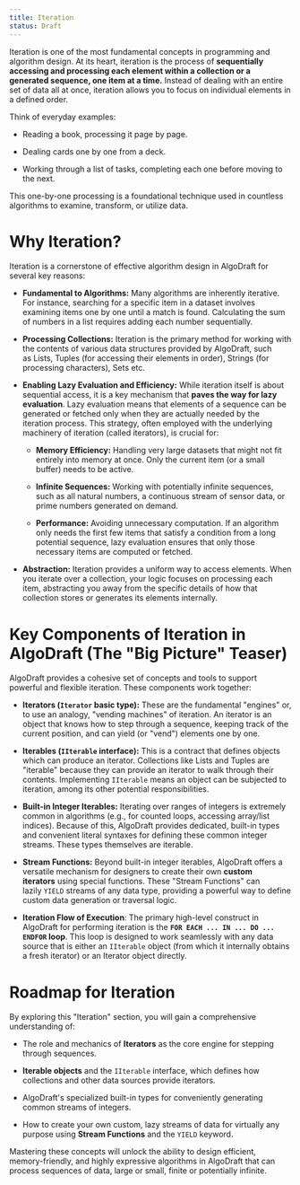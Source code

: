 ```yaml
---
title: Iteration
status: Draft
---
```

Iteration is one of the most fundamental concepts in programming and algorithm design. At its heart, iteration is the process of **sequentially accessing and processing each element within a collection or a generated sequence, one item at a time.** Instead of dealing with an entire set of data all at once, iteration allows you to focus on individual elements in a defined order.

Think of everyday examples:

- Reading a book, processing it page by page.

- Dealing cards one by one from a deck.

- Working through a list of tasks, completing each one before moving to the next.

This one-by-one processing is a foundational technique used in countless algorithms to examine, transform, or utilize data.

# Why Iteration?

Iteration is a cornerstone of effective algorithm design in AlgoDraft for several key reasons:

- **Fundamental to Algorithms:** Many algorithms are inherently iterative. For instance, searching for a specific item in a dataset involves examining items one by one until a match is found. Calculating the sum of numbers in a list requires adding each number sequentially.

- **Processing Collections:** Iteration is the primary method for working with the contents of various data structures provided by AlgoDraft, such as Lists, Tuples (for accessing their elements in order), Strings (for processing characters), Sets etc.

- **Enabling Lazy Evaluation and Efficiency:** While iteration itself is about sequential access, it is a key mechanism that **paves the way for lazy evaluation**. Lazy evaluation means that elements of a sequence can be generated or fetched only when they are actually needed by the iteration process. This strategy, often employed with the underlying machinery of iteration (called iterators), is crucial for:
    
    - **Memory Efficiency:** Handling very large datasets that might not fit entirely into memory at once. Only the current item (or a small buffer) needs to be active.
    
    - **Infinite Sequences:** Working with potentially infinite sequences, such as all natural numbers, a continuous stream of sensor data, or prime numbers generated on demand.
    
    - **Performance:** Avoiding unnecessary computation. If an algorithm only needs the first few items that satisfy a condition from a long potential sequence, lazy evaluation ensures that only those necessary items are computed or fetched.

- **Abstraction:** Iteration provides a uniform way to access elements. When you iterate over a collection, your logic focuses on processing each item, abstracting you away from the specific details of how that collection stores or generates its elements internally.

# Key Components of Iteration in AlgoDraft (The "Big Picture" Teaser)

AlgoDraft provides a cohesive set of concepts and tools to support powerful and flexible iteration. These components work together:

- **Iterators (`Iterator` basic type):** These are the fundamental "engines" or, to use an analogy, "vending machines" of iteration. An iterator is an object that knows how to step through a sequence, keeping track of the current position, and can yield (or "vend") elements one by one.

- **Iterables (`IIterable` interface):** This is a contract that defines objects which can produce an iterator. Collections like Lists and Tuples are "iterable" because they can provide an iterator to walk through their contents. Implementing `IIterable` means an object can be subjected to iteration, among its other potential responsibilities.

- **Built-in Integer Iterables:** Iterating over ranges of integers is extremely common in algorithms (e.g., for counted loops, accessing array/list indices). Because of this, AlgoDraft provides dedicated, built-in types and convenient literal syntaxes for defining these common integer streams. These types themselves are iterable.

- **Stream Functions:** Beyond built-in integer iterables, AlgoDraft offers a versatile mechanism for designers to create their own **custom iterators** using special functions. These "Stream Functions" can lazily `YIELD` streams of any data type, providing a powerful way to define custom data generation or traversal logic.

- **Iteration Flow of Execution**: The primary high-level construct in AlgoDraft for performing iteration is the **`FOR EACH ... IN ... DO ... ENDFOR` loop**. This loop is designed to work seamlessly with any data source that is either an `IIterable` object (from which it internally obtains a fresh iterator) or an Iterator object directly.

# Roadmap for Iteration

By exploring this "Iteration" section, you will gain a comprehensive understanding of:

- The role and mechanics of **Iterators** as the core engine for stepping through sequences.

- **Iterable objects** and the `IIterable` interface, which defines how collections and other data sources provide iterators.

- AlgoDraft's specialized built-in types for conveniently generating common streams of integers.

- How to create your own custom, lazy streams of data for virtually any purpose using **Stream Functions** and the `YIELD` keyword.

Mastering these concepts will unlock the ability to design efficient, memory-friendly, and highly expressive algorithms in AlgoDraft that can process sequences of data, large or small, finite or potentially infinite.